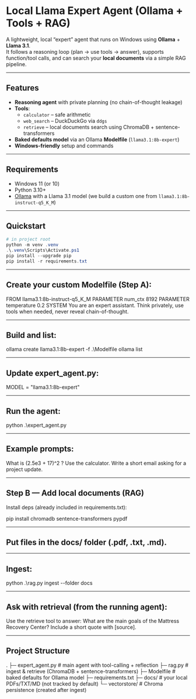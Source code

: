 # Local Llama Expert Agent (Ollama + Tools + RAG)

A lightweight, local “expert” agent that runs on Windows using **Ollama** + **Llama 3.1**.  
It follows a reasoning loop (plan → use tools → answer), supports function/tool calls, and can search your **local documents** via a simple RAG pipeline.


---

## Features

- **Reasoning agent** with private planning (no chain-of-thought leakage)
- **Tools**:
  - `calculator` – safe arithmetic
  - `web_search` – DuckDuckGo via `ddgs`
  - `retrieve` – local documents search using ChromaDB + sentence-transformers
- **Baked defaults model** via an Ollama **Modelfile** (`llama3.1:8b-expert`)
- **Windows-friendly** setup and commands

---

## Requirements

- Windows 11 (or 10)  
- Python 3.10+  
- [Ollama](https://ollama.com/) with a Llama 3.1 model (we build a custom one from `llama3.1:8b-instruct-q5_K_M`)

---

## Quickstart

```powershell
# in project root
python -m venv .venv
.\.venv\Scripts\Activate.ps1
pip install --upgrade pip
pip install -r requirements.txt

```
---

## Create your custom Modelfile (Step A):

FROM llama3.1:8b-instruct-q5_K_M
PARAMETER num_ctx 8192
PARAMETER temperature 0.2
SYSTEM You are an expert assistant. Think privately, use tools when needed, never reveal chain-of-thought.

---

## Build and list:

ollama create llama3.1:8b-expert -f .\Modelfile
ollama list

---

## Update expert_agent.py:

MODEL = "llama3.1:8b-expert"

---

## Run the agent:

python .\expert_agent.py

---

## Example prompts:

What is (2.5e3 + 17)^2 ? Use the calculator.
Write a short email asking for a project update.

---

## Step B — Add local documents (RAG)

Install deps (already included in requirements.txt):

pip install chromadb sentence-transformers pypdf

---

## Put files in the docs/ folder (.pdf, .txt, .md).

---

## Ingest:

python .\rag.py ingest --folder docs

---

## Ask with retrieval (from the running agent):

Use the retrieve tool to answer: What are the main goals of the Mattress Recovery Center? Include a short quote with [source].

---

## Project Structure
.
├─ expert_agent.py        # main agent with tool-calling + reflection
├─ rag.py                 # ingest & retrieve (ChromaDB + sentence-transformers)
├─ Modelfile              # baked defaults for Ollama model
├─ requirements.txt
├─ docs/                  # your local PDFs/TXT/MD (not tracked by default)
└─ vectorstore/           # Chroma persistence (created after ingest)
